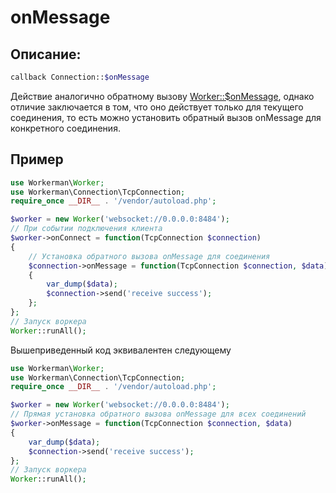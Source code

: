 # onMessage
## Описание:
```php
callback Connection::$onMessage
```

Действие аналогично обратному вызову [Worker::$onMessage](../worker/on-message.md), однако отличие заключается в том, что оно действует только для текущего соединения, то есть можно установить обратный вызов onMessage для конкретного соединения.

## Пример

```php
use Workerman\Worker;
use Workerman\Connection\TcpConnection;
require_once __DIR__ . '/vendor/autoload.php';

$worker = new Worker('websocket://0.0.0.0:8484');
// При событии подключения клиента
$worker->onConnect = function(TcpConnection $connection)
{
    // Установка обратного вызова onMessage для соединения
    $connection->onMessage = function(TcpConnection $connection, $data)
    {
        var_dump($data);
        $connection->send('receive success');
    };
};
// Запуск воркера
Worker::runAll();
```

Вышеприведенный код эквивалентен следующему

```php
use Workerman\Worker;
use Workerman\Connection\TcpConnection;
require_once __DIR__ . '/vendor/autoload.php';

$worker = new Worker('websocket://0.0.0.0:8484');
// Прямая установка обратного вызова onMessage для всех соединений
$worker->onMessage = function(TcpConnection $connection, $data)
{
    var_dump($data);
    $connection->send('receive success');
};
// Запуск воркера
Worker::runAll();
```
